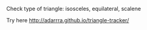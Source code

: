 Check type of triangle: isosceles, equilateral, scalene

Try here http://adarrra.github.io/triangle-tracker/